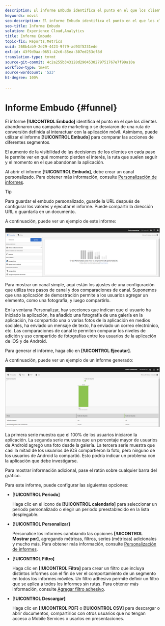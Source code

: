 ```yaml
---
description: El informe Embudo identifica el punto en el que los clientes abandonaron una campaña de marketing o se desviaron de una ruta de conversión definida al interactuar con la aplicación móvil. Asimismo, puede utilizar el informe Embudo para comparar las acciones de diferentes segmentos.
keywords: móvil
seo-description: El informe Embudo identifica el punto en el que los clientes abandonaron una campaña de marketing o se desviaron de una ruta de conversión definida al interactuar con la aplicación móvil. Asimismo, puede utilizar el informe Embudo para comparar las acciones de diferentes segmentos.
seo-title: Informe Embudo
solution: Experience Cloud,Analytics
title: Informe Embudo
topic-fix: Reports,Metrics
uuid: 268b4ab9-2e29-4423-9f79-ad93f5231ede
exl-id: 43f9d0aa-0651-42c6-85ea-307ed253cf8d
translation-type: tm+mt
source-git-commit: 4c2a255b343128d2904530279751767e7f99a10a
workflow-type: tm+mt
source-wordcount: '523'
ht-degree: 100%

---
```


# Informe Embudo {#funnel}

El informe **[!UICONTROL Embudo]** identifica el punto en el que los clientes abandonaron una campaña de marketing o se desviaron de una ruta de conversión definida al interactuar con la aplicación móvil. Asimismo, puede utilizar el informe **[!UICONTROL Embudo]** para comparar las acciones de diferentes segmentos.

El aumento de la visibilidad de las decisiones de los clientes en cada paso le permite ver en qué momento pierden el interés, la ruta que suelen seguir y el momento en el que abandonan la aplicación.

Al abrir el informe **[!UICONTROL Embudo]**, debe crear un canal personalizado. Para obtener más información, consulte [Personalización de informes](/help/using/usage/reports-customize/reports-customize.md).

>[!TIP]
>
>Para guardar el embudo personalizado, guarde la URL después de configurar los valores y ejecutar el informe. Puede compartir la dirección URL o guardarla en un documento.

A continuación, puede ver un ejemplo de este informe:

![](assets/funnel_create.png)

Para mostrar un canal simple, aquí están los ajustes de una configuración que utiliza tres pasos de canal y dos comparaciones de canal. Suponemos que una aplicación de demostración permite a los usuarios agregar un elemento, como una fotografía, y luego compartirlo.

En la ventana Personalizar, hay secciones que indican que el usuario ha iniciado la aplicación, ha añadido una fotografía de una galería en la aplicación, ha compartido una o varias fotos de la aplicación en medios sociales, ha enviado un mensaje de texto, ha enviado un correo electrónico, etc. Las comparaciones de canal le permiten comparar los niveles de adición y uso compartido de fotografías entre los usuarios de la aplicación de iOS y de Android.

Para generar el informe, haga clic en **[!UICONTROL Ejecutar]**.

A continuación, puede ver un ejemplo de un informe generado:

![](assets/funnel.png)

La primera serie muestra que el 100% de los usuarios iniciaron la aplicación. La segunda serie muestra que un porcentaje mayor de usuarios de Android agregó una foto desde la galería. La tercera serie muestra que casi la mitad de los usuarios de iOS compartieron la foto, pero ninguno de los usuarios de Android la compartió. Esto podría indicar un problema con la aplicación que debe investigarse.

Para mostrar información adicional, pase el ratón sobre cualquier barra del gráfico.

Para este informe, puede configurar las siguientes opciones:

* **[!UICONTROL Periodo]**

   Haga clic en el icono de **[!UICONTROL calendario]** para seleccionar un periodo personalizado o elegir un periodo preestablecido en la lista desplegable.
* **[!UICONTROL Personalizar]**

   Personalice los informes cambiando las opciones **[!UICONTROL Mostrar por]**, agregando métricas, filtros, series (métricas) adicionales y mucho más. Para obtener más información, consulte [Personalización de informes](/help/using/usage/reports-customize/reports-customize.md).
* **[!UICONTROL Filtro]**

   Haga clic en **[!UICONTROL Filtro]** para crear un filtro que incluya distintos informes con el fin de ver el comportamiento de un segmento en todos los informes móviles. Un filtro adhesivo permite definir un filtro que se aplica a todos los informes sin rutas. Para obtener más información, consulte [Agregar filtro adhesivo](/help/using/usage/reports-customize/t-sticky-filter.md).
* **[!UICONTROL Descargar]**

   Haga clic en **[!UICONTROL PDF]** o **[!UICONTROL CSV]** para descargar o abrir documentos, compartirlos con otros usuarios que no tengan acceso a Mobile Services o usarlos en presentaciones.
